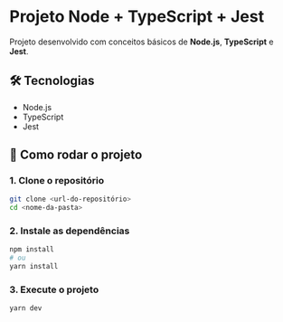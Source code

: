 # Projeto Node + TypeScript + Jest

Projeto desenvolvido com conceitos básicos de **Node.js**, **TypeScript** e **Jest**.

## 🛠 Tecnologias

- Node.js  
- TypeScript  
- Jest

## 🚀 Como rodar o projeto

### 1. Clone o repositório

```bash
git clone <url-do-repositório>
cd <nome-da-pasta>
```

### 2. Instale as dependências

```bash
npm install
# ou
yarn install
```

### 3. Execute o projeto

```bash
yarn dev
```
